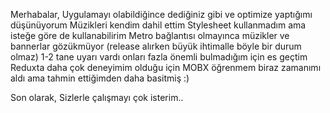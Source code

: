 Merhabalar,
Uygulamayı olabildiğince dediğiniz gibi ve optimize yaptığımı düşünüyorum
Müzikleri kendim dahil ettim
Stylesheet kullanmadım ama isteğe göre de kullanabilirim
Metro bağlantısı olmayınca müzikler ve bannerlar gözükmüyor (release alırken büyük ihtimalle böyle bir durum olmaz)
1-2 tane uyarı vardı onları fazla önemli bulmadığım için es geçtim
Reduxta daha çok deneyimim olduğu için MOBX öğrenmem biraz zamanımı aldı ama tahmin ettiğimden daha basitmiş :)

Son olarak,
Sizlerle çalışmayı çok isterim..

